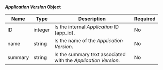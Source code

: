 **_Application Version_ Object**

| Name    | Type    | Description                                                    | Required |
|---------|---------|----------------------------------------------------------------|----------|
| ID      | integer | Is the internal _Application_ ID (app_id).                     | No       |
| name    | string  | Is the name of the _Application Version_.                      | No       |
| summary | string  | Is the summary text associated with the _Application Version_. | No       |
